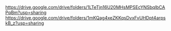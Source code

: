 https://drive.google.com/drive/folders/1LTeTjn16U20MHsMPSEcYNSbqlbCAPqBm?usp=sharing
https://drive.google.com/drive/folders/1mKQag4xeZKKqsDvxFvUHDpt4arpskB_z?usp=sharing
